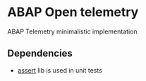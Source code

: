 # ABAP Open telemetry

ABAP Telemetry minimalistic implementation

## Dependencies

- [assert](https://github.com/abapify/assert) lib is used in unit tests
